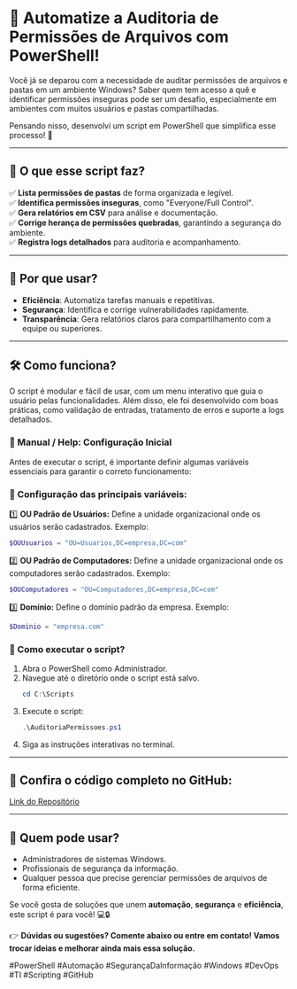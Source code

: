 # 🚀 Automatize a Auditoria de Permissões de Arquivos com PowerShell!

Você já se deparou com a necessidade de auditar permissões de arquivos e pastas em um ambiente Windows? Saber quem tem acesso a quê e identificar permissões inseguras pode ser um desafio, especialmente em ambientes com muitos usuários e pastas compartilhadas.

Pensando nisso, desenvolvi um script em PowerShell que simplifica esse processo! 🚀

---

## 📌 O que esse script faz?
✅ **Lista permissões de pastas** de forma organizada e legível.  
✅ **Identifica permissões inseguras**, como "Everyone/Full Control".  
✅ **Gera relatórios em CSV** para análise e documentação.  
✅ **Corrige herança de permissões quebradas**, garantindo a segurança do ambiente.  
✅ **Registra logs detalhados** para auditoria e acompanhamento.  

---

## 🎯 Por que usar?
- **Eficiência**: Automatiza tarefas manuais e repetitivas.  
- **Segurança**: Identifica e corrige vulnerabilidades rapidamente.  
- **Transparência**: Gera relatórios claros para compartilhamento com a equipe ou superiores.  

---

## 🛠️ Como funciona?
O script é modular e fácil de usar, com um menu interativo que guia o usuário pelas funcionalidades. Além disso, ele foi desenvolvido com boas práticas, como validação de entradas, tratamento de erros e suporte a logs detalhados.

### 📖 Manual / Help: Configuração Inicial

Antes de executar o script, é importante definir algumas variáveis essenciais para garantir o correto funcionamento:

### 🔹 Configuração das principais variáveis:

1️⃣ **OU Padrão de Usuários:** Define a unidade organizacional onde os usuários serão cadastrados. Exemplo:
   ```powershell
   $OUUsuarios = "OU=Usuarios,DC=empresa,DC=com"
   ```

2️⃣ **OU Padrão de Computadores:** Define a unidade organizacional onde os computadores serão cadastrados. Exemplo:
   ```powershell
   $OUComputadores = "OU=Computadores,DC=empresa,DC=com"
   ```

3️⃣ **Domínio:** Define o domínio padrão da empresa. Exemplo:
   ```powershell
   $Dominio = "empresa.com"
   ```

### 🏁 Como executar o script?
1. Abra o PowerShell como Administrador.
2. Navegue até o diretório onde o script está salvo.
   ```powershell
   cd C:\Scripts
   ```
3. Execute o script:
   ```powershell
   .\AuditoriaPermissoes.ps1
   ```
4. Siga as instruções interativas no terminal.

---

## 🔗 Confira o código completo no GitHub:
[Link do Repositório](https://github.com/Cegprado/Auditoria_De_Permiss-es_Em_Pastas/blob/main/Auditoria%20de%20permiss%C3%B5es%20em%20pastas.txt)

---

## 📢 Quem pode usar?
- Administradores de sistemas Windows.  
- Profissionais de segurança da informação.  
- Qualquer pessoa que precise gerenciar permissões de arquivos de forma eficiente.  

Se você gosta de soluções que unem **automação**, **segurança** e **eficiência**, este script é para você! 💻🔒

👉 **Dúvidas ou sugestões? Comente abaixo ou entre em contato! Vamos trocar ideias e melhorar ainda mais essa solução.**

#PowerShell #Automação #SegurançaDaInformação #Windows #DevOps #TI #Scripting #GitHub

